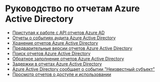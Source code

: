 <properties
   pageTitle="Руководство по отчетам Azure Active Directory | Microsoft Azure"
   description="Руководство, содержащее все статьи об отчетах Azure Active Directory."
   services="active-directory"
   documentationCenter=""
   authors="dhanyahk"
   manager="mbaldwin"
   editor=""/>

<tags
   ms.service="active-directory"
   ms.devlang="na"
   ms.topic="article"
   ms.tgt_pltfrm="na"
   ms.workload="identity"
   ms.date="09/16/2016"
   ms.author="dhanyahk"/>


# Руководство по отчетам Azure Active Directory

 - [Приступая к работе с API отчетов Azure AD](active-directory-reporting-api-getting-started.md)
 - [Отчеты о событиях аудита Azure Active Directory ](active-directory-reporting-audit-events.md)
 - [Хранение отчетов Azure Active Directory](active-directory-reporting-retention.md)
 - [Предварительные версии отчетов Azure Active Directory](active-directory-reporting-previews.md)
 - [Поиск отчетов Azure Active Directory](active-directory-reporting-search.md)
 - [Обратное заполнение отчетов Azure Active Directory](active-directory-reporting-backfill.md)
 - [Задержки в отчетах Azure Active Directory](active-directory-reporting-latencies.md)
 - [Azure Active Directory сообщает о событии "Неизвестный субъект"](active-directory-reporting-unknown-actor.md)
 - [Просмотр отчетов о доступе и использовании](active-directory-view-access-usage-reports.md)

<!---HONumber=AcomDC_0921_2016-->